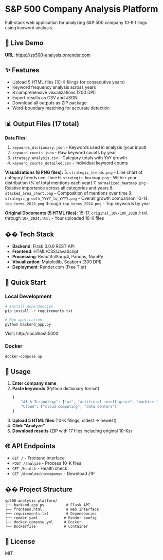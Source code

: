 # S&P 500 Company Analysis Platform

Full-stack web application for analyzing S&P 500 company 10-K filings using keyword analysis.

## 🚀 Live Demo

**URL**: https://sp500-analysis.onrender.com

## ✨ Features

- Upload 5 HTML files (10-K filings for consecutive years)
- Keyword frequency analysis across years
- 8 comprehensive visualizations (200 DPI)
- Export results as CSV and JSON
- Download all outputs as ZIP package
- Word-boundary matching for accurate detection

## 📊 Output Files (17 total)

**Data Files:**
1. `keywords_dictionary.json` - Keywords used in analysis (your input)
2. `keyword_counts.json` - Raw keyword counts by year
3. `strategy_analysis.csv` - Category totals with YoY growth
4. `keyword_counts_detailed.csv` - Individual keyword counts

**Visualizations (8 PNG files):**
5. `strategic_trends.png` - Line chart of category trends over time
6. `strategic_heatmap.png` - Within-year distribution (% of total mentions each year)
7. `normalized_heatmap.png` - Relative importance across all categories and years
8. `stacked_area_chart.png` - Composition of mentions over time
9. `strategic_growth_YYYY_to_YYYY.png` - Overall growth comparison
10-14. `top_terms_2020.png` through `top_terms_2024.png` - Top keywords by year

**Original Documents (5 HTML files):**
15-17. `original_10k/10k_2020.html` through `10k_2024.html` - Your uploaded 10-K files

## �� Tech Stack

- **Backend**: Flask 3.0.0 REST API
- **Frontend**: HTML/CSS/JavaScript
- **Processing**: BeautifulSoup4, Pandas, NumPy
- **Visualization**: Matplotlib, Seaborn (300 DPI)
- **Deployment**: Render.com (Free Tier)

## 🎯 Quick Start

### Local Development

```bash
# Install dependencies
pip install -r requirements.txt

# Run application
python backend_app.py
```

Visit: http://localhost:5000

### Docker

```bash
docker-compose up
```

## 📝 Usage

1. **Enter company name**
2. **Paste keywords** (Python dictionary format):
   ```python
   {
       "AI & Technology": ["ai", "artificial intelligence", "machine learning"],
       "Cloud": ["cloud computing", "data centers"]
   }
   ```
3. **Upload 5 HTML files** (10-K filings, oldest → newest)
4. **Click "Analyze"**
5. **Download results** (ZIP with 17 files including original 10-Ks)

## 🌐 API Endpoints

- `GET /` - Frontend interface
- `POST /analyze` - Process 10-K files
- `GET /health` - Health check
- `GET /download/<company>` - Download ZIP

## �� Project Structure

```
sp500-analysis-platform/
├── backend_app.py          # Flask API
├── frontend.html           # Web interface
├── requirements.txt        # Dependencies
├── render.yaml            # Render config
├── docker-compose.yml     # Docker
└── Dockerfile             # Container
```

## 📄 License

MIT
